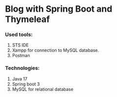 # Blog with Spring Boot and Thymeleaf

### Used tools: 
1. STS IDE 
2. Xampp for connection to MySQL database. 
3. Postman 

### Technologies: 
1. Java 17 
2. Spring boot 3 
3. MySQL for relational database